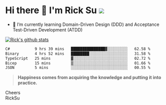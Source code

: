 # Hi there 👋 I'm Rick Su ![](https://komarev.com/ghpvc/?username=ricksu978)
<!--
**ricksu978/ricksu978** is a ✨ _special_ ✨ repository because its `README.md` (this file) appears on your GitHub profile.

Here are some ideas to get you started:

- 🔭 I’m currently working on ...
-->
- 🌱 I’m currently learning Domain-Driven Design (DDD) and Acceptance Test-Driven Development (ATDD)
<!--
- 👯 I’m looking to collaborate on ...
- 🤔 I’m looking for help with ...
- 💬 Ask me about ...
- 📫 How to reach me: ...
- 😄 Pronouns: ...
- ⚡ Fun fact: ...
-->
[![Rick's github stats](https://github-readme-stats.vercel.app/api?username=ricksu978&theme=dark)](https://github.com/ricksu978/ricksu978)

<!--START_SECTION:waka-->

```txt
C#           9 hrs 39 mins   ███████████████▓░░░░░░░░░   62.58 %
Binary       4 hrs 52 mins   ████████░░░░░░░░░░░░░░░░░   31.58 %
TypeScript   25 mins         ▓░░░░░░░░░░░░░░░░░░░░░░░░   02.72 %
Bicep        15 mins         ▒░░░░░░░░░░░░░░░░░░░░░░░░   01.66 %
JSON         5 mins          ░░░░░░░░░░░░░░░░░░░░░░░░░   00.55 %
```

<!--END_SECTION:waka-->

> **Happiness comes from acquiring the knowledge and putting it into practice.**

Cheers  
RickSu 
